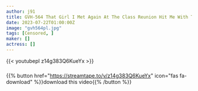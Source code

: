 ```yaml
---
author: j91
title: GVH-564 That Girl I Met Again At The Class Reunion Hit Me With The Sexual Desire That Had Accumulated In The Marriage Blue, And Even If I Ejaculated With My Self-centered Full Body Lipstick, I Couldn’t Stop. Was Broken Rukawa Rio
date: 2023-07-22T01:00:00Z
image: "gvh564pl.jpg"
tags: [Censored, ]
maker: []
actress: []
---
```



{{< youtubepl z14g383Q6KueYx >}}
###

{{% button href="https://streamtape.to/v/z14g383Q6KueYx" icon="fas fa-download" %}}download this video{{% /button %}}
